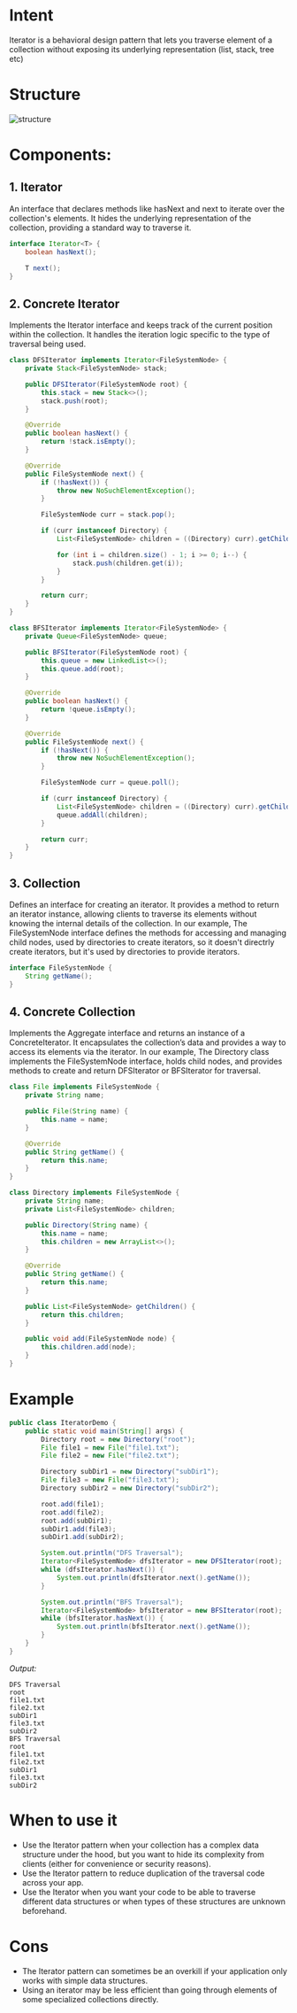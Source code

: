 # Intent

Iterator is a behavioral design pattern that lets you traverse element of a collection without exposing its underlying representation (list, stack, tree etc)

# Structure

![structure](/iterator/iterator.png)

# Components:

## 1. Iterator
An interface that declares methods like hasNext and next to iterate over the collection's elements. It hides the underlying representation of the collection, providing a standard way to traverse it.

```java
interface Iterator<T> {
    boolean hasNext();

    T next();
}
```

## 2. Concrete Iterator
Implements the Iterator interface and keeps track of the current position within the collection. It handles the iteration logic specific to the type of traversal being used.

```java
class DFSIterator implements Iterator<FileSystemNode> {
    private Stack<FileSystemNode> stack;

    public DFSIterator(FileSystemNode root) {
        this.stack = new Stack<>();
        stack.push(root);
    }

    @Override
    public boolean hasNext() {
        return !stack.isEmpty();
    }

    @Override
    public FileSystemNode next() {
        if (!hasNext()) {
            throw new NoSuchElementException();
        }

        FileSystemNode curr = stack.pop();

        if (curr instanceof Directory) {
            List<FileSystemNode> children = ((Directory) curr).getChildren();

            for (int i = children.size() - 1; i >= 0; i--) {
                stack.push(children.get(i));
            }
        }

        return curr;
    }
}

class BFSIterator implements Iterator<FileSystemNode> {
    private Queue<FileSystemNode> queue;

    public BFSIterator(FileSystemNode root) {
        this.queue = new LinkedList<>();
        this.queue.add(root);
    }

    @Override
    public boolean hasNext() {
        return !queue.isEmpty();
    }

    @Override
    public FileSystemNode next() {
        if (!hasNext()) {
            throw new NoSuchElementException();
        }

        FileSystemNode curr = queue.poll();

        if (curr instanceof Directory) {
            List<FileSystemNode> children = ((Directory) curr).getChildren();
            queue.addAll(children);
        }

        return curr;
    }
}
```

## 3. Collection
Defines an interface for creating an iterator. It provides a method to return an iterator instance, allowing clients to traverse its elements without knowing the internal details of the collection. In our example, The FileSystemNode interface defines the methods for accessing and managing child nodes, used by directories to create iterators, so it doesn't directrly create iterators, but it's used by directories to provide iterators.

```java
interface FileSystemNode {
    String getName();
}
```

## 4. Concrete Collection
Implements the Aggregate interface and returns an instance of a ConcreteIterator. It encapsulates the collection’s data and provides a way to access its elements via the iterator. In our example, The Directory class implements the FileSystemNode interface, holds child nodes, and provides methods to create and return DFSIterator or BFSIterator for traversal.

```java
class File implements FileSystemNode {
    private String name;

    public File(String name) {
        this.name = name;
    }

    @Override
    public String getName() {
        return this.name;
    }
}

class Directory implements FileSystemNode {
    private String name;
    private List<FileSystemNode> children;

    public Directory(String name) {
        this.name = name;
        this.children = new ArrayList<>();
    }

    @Override
    public String getName() {
        return this.name;
    }

    public List<FileSystemNode> getChildren() {
        return this.children;
    }

    public void add(FileSystemNode node) {
        this.children.add(node);
    }
}
```

# Example

```java
public class IteratorDemo {
    public static void main(String[] args) {
        Directory root = new Directory("root");
        File file1 = new File("file1.txt");
        File file2 = new File("file2.txt");

        Directory subDir1 = new Directory("subDir1");
        File file3 = new File("file3.txt");
        Directory subDir2 = new Directory("subDir2");

        root.add(file1);
        root.add(file2);
        root.add(subDir1);
        subDir1.add(file3);
        subDir1.add(subDir2);

        System.out.println("DFS Traversal");
        Iterator<FileSystemNode> dfsIterator = new DFSIterator(root);
        while (dfsIterator.hasNext()) {
            System.out.println(dfsIterator.next().getName());
        }

        System.out.println("BFS Traversal");
        Iterator<FileSystemNode> bfsIterator = new BFSIterator(root);
        while (bfsIterator.hasNext()) {
            System.out.println(bfsIterator.next().getName());
        }
    }
}
```

*Output:*
```
DFS Traversal
root
file1.txt
file2.txt
subDir1
file3.txt
subDir2
BFS Traversal
root
file1.txt
file2.txt
subDir1
file3.txt
subDir2
```

# When to use it

- Use the Iterator pattern when your collection has a complex data structure under the hood, but you want to hide its complexity from clients (either for convenience or security reasons). 
- Use the Iterator pattern to reduce duplication of the traversal code across your app.
- Use the Iterator when you want your code to be able to traverse different data structures or when types of these structures are unknown beforehand.

# Cons

- The Iterator pattern can sometimes be an overkill if your application only works with simple data structures. 
- Using an iterator may be less efficient than going through elements of some specialized collections directly.
